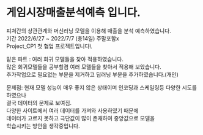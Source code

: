 # 게임시장매출분석예측 입니다.
피쳐간의 상관관계와 머신러닝 모델을 이용해 매출을 분석 예측하였습니다.\
기간 2022/6/27 ~ 2022/7/7 (총14일) 주말포함x\
Project_CP1 첫 협업 프로젝트입니다\

맡은 파트 : 여러 회귀 모델들을 찾아 적용하였습니다.\
            많은 회귀모델들을 공부할겸 여러 모델들을 찾아서 적용해 보았습니다.\
            추가작업으로 필요없는 부분을 제거하고 딥러닝 부분을 추가하였습니다.(개인)

문제점: 현재 모델 성능이 매우 좋지 않은 상태이며 인코딩과 스케일링등 다양한 시도를 하였으나\
        결국 데이터의 문제로 보여짐.\
        다양한 사이트에서 여러 데이터를 가져와 사용하였기 때문에\
        데이터가 고르지 못하고 극단값이 많이 존재하여 중앙값으로 모델을\
        학습시키는 방안을 생각중입니다.
